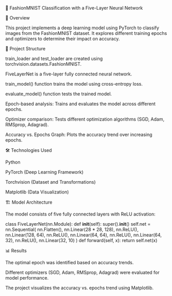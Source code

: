 🧠 FashionMNIST Classification with a Five-Layer Neural Network

📌 Overview

This project implements a deep learning model using PyTorch to classify images from the FashionMNIST dataset. It explores different training epochs and optimizers to determine their impact on accuracy.

📂 Project Structure

train_loader and test_loader are created using torchvision.datasets.FashionMNIST.

FiveLayerNet is a five-layer fully connected neural network.

train_model() function trains the model using cross-entropy loss.

evaluate_model() function tests the trained model.

Epoch-based analysis: Trains and evaluates the model across different epochs.

Optimizer comparison: Tests different optimization algorithms (SGD, Adam, RMSprop, Adagrad).

Accuracy vs. Epochs Graph: Plots the accuracy trend over increasing epochs.

🛠️ Technologies Used

Python

PyTorch (Deep Learning Framework)

Torchvision (Dataset and Transformations)

Matplotlib (Data Visualization)

🏗️ Model Architecture

The model consists of five fully connected layers with ReLU activation:

class FiveLayerNet(nn.Module):
    def __init__(self):
        super().__init__()
        self.net = nn.Sequential(
            nn.Flatten(),
            nn.Linear(28 * 28, 128), nn.ReLU(),
            nn.Linear(128, 64), nn.ReLU(),
            nn.Linear(64, 64), nn.ReLU(),
            nn.Linear(64, 32), nn.ReLU(),
            nn.Linear(32, 10)
        )
    def forward(self, x):
        return self.net(x)

📊 Results

The optimal epoch was identified based on accuracy trends.

Different optimizers (SGD, Adam, RMSprop, Adagrad) were evaluated for model performance.

The project visualizes the accuracy vs. epochs trend using Matplotlib.